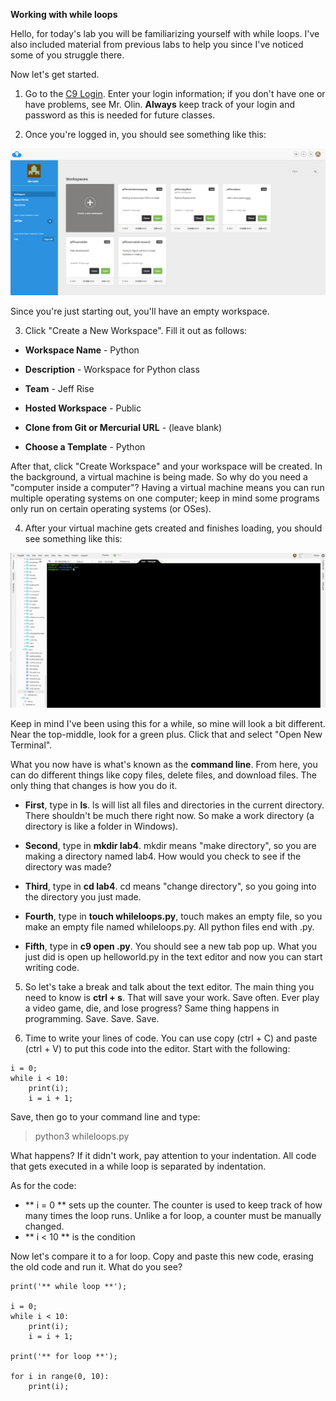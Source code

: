 **Working with while loops**

Hello, for today's lab you will be familiarizing yourself with while loops.  I've also included material from previous labs to help you since I've noticed some of you struggle there.  

Now let's get started.

1. Go to the [C9 Login](https://c9.io/login).  Enter your login information; if you don't have one or have problems, see Mr. Olin.  **Always** keep track of your login and password as this is needed for future classes. 

2. Once you're logged in, you should see something like this:

![workspaces](https://github.com/olindgallet/jeff-rise-class/blob/master/python/lab1/c9workspaces.png)

Since you're just starting out, you'll have an empty workspace.  

3.  Click "Create a New Workspace".  Fill it out as follows:

- **Workspace Name** - Python

- **Description** - Workspace for Python class

- **Team** - Jeff Rise

- **Hosted Workspace** - Public

- **Clone from Git or Mercurial URL** - (leave blank)

- **Choose a Template** - Python

After that, click "Create Workspace" and your workspace will be created.  In the background, a virtual machine is being made.  So why do you need a "computer inside a computer"?  Having a virtual machine means you can run multiple operating systems on one computer; keep in mind some programs only run on certain operating systems (or OSes).

4.  After your virtual machine gets created and finishes loading, you should see something like this:

![c9interior](https://github.com/olindgallet/jeff-rise-class/blob/master/python/lab1/cloud9interior.png)

Keep in mind I've been using this for a while, so mine will look a bit different.  Near the top-middle, look for a green plus.  Click that and select "Open New Terminal".

What you now have is what's known as the **command line**.  From here, you can do different things like copy files, delete files, and download files.  The only thing that changes is how you do it.

- **First**, type in **ls**.  ls will list all files and directories in the current directory.  There shouldn't be much there right now.  So make a work directory (a directory is like a folder in Windows).

- **Second**, type in **mkdir lab4**.  mkdir means "make directory", so you are making a directory named lab4.  How would you check to see if the directory was made?

- **Third**, type in **cd lab4**.  cd means "change directory", so you going into the directory you just made.

- **Fourth**, type in **touch whileloops.py**, touch makes an empty file, so you make an empty file named whileloops.py.  All python files end with .py.  

- **Fifth**, type in **c9 open .py**.  You should see a new tab pop up.  What you just did is open up helloworld.py in the text editor and now you can start writing code.

5.  So let's take a break and talk about the text editor.  The main thing you need to know is **ctrl + s**.  That will save your work.  Save often.  Ever play a video game, die, and lose progress?  Same thing happens in programming.  Save.  Save.  Save.

6.  Time to write your lines of code.  You can use copy (ctrl + C) and paste (ctrl + V) to put this code into the editor.  Start with the following:

```
i = 0;
while i < 10:
    print(i);
    i = i + 1;
```

Save, then go to your command line and type:

> python3 whileloops.py

What happens?  If it didn't work, pay attention to your indentation.  All code that gets executed in a while loop is separated by indentation.

As for the code:
- ** i = 0 ** sets up the counter.  The counter is used to keep track of how many times the loop runs.  Unlike a for loop, a counter must be manually changed.
- ** i < 10 ** is the condition 

Now let's compare it to a for loop.  Copy and paste this new code, erasing the old code and run it.  What do you see?

```
print('** while loop **');

i = 0;
while i < 10:
    print(i);
    i = i + 1;

print('** for loop **');
    
for i in range(0, 10):
    print(i);
```
